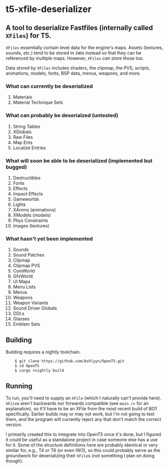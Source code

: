 # t5-xfile-deserializer
## A tool to deserialize Fastfiles (internally called `XFiles`) for T5.

`XFiles` essentially contain level data for the engine's maps. Assets (textures, sounds, etc.) tend to be stored in `IWD`s instead so that they can be referenced by multiple maps. However, `XFiles` *can* store those too.

Data stored by `XFiles` includes shaders, the clipmap, the PVS, scripts, animations, models, fonts, BSP data, menus, weapons, and more.

### What can currently be deserialized
1. Materials
2. Material Technique Sets

### What can probably be deserialzed (untested)
1. String Tables
2. XGlobals
3. Raw Files
4. Map Ents
5. Localize Entries

### What will soon be able to be deserialized (implemented but bugged)
1. Destructibles
2. Fonts
3. Effects
4. Impact Effects
4. Gameworlds
5. Lights
6. XAnims (animations)
7. XModels (models)
8. Phys Constraints
9. Images (textures)

### What hasn't yet been implemented
1. Sounds
2. Sound Patches
3. Clipmap
4. Clipmap PVS
5. ComWorld
6. GfxWorld
7. UI Maps
8. Menu Lists
9. Menus
10. Weapons
11. Weapon Variants
12. Sound Driver Globals
13. DDLs
14. Glasses
15. Emblem Sets

## Building
Building requires a nightly toolchain.
```bash
    $ git clone https://github.com/Ashlyyn/OpenT5.git
    $ cd OpenT5
    $ cargo +nightly build
```

## Running
To run, you'll need to supply an `XFile` (which I naturally can't provide here). `XFile`s aren't backwards nor forwards compatible (see `main.rs` for an explanation), so it'll have to be an XFile from the most recent build of BO1 specifically. Earlier builds may or may not work, but I'm not going to test them, and the program will currently reject any that don't match the correct version. 

I primarily created this to integrate into OpenT5 once it's done, but I figured it could be useful as a standalone project in case someone else has a use for it. Some of the structure definitions here are probably identical or very similar for, e.g., T4 or T6 (or even IW3), so this could probably serve as the groundwork for deserializing their `XFile`s (not something I plan on doing though).

